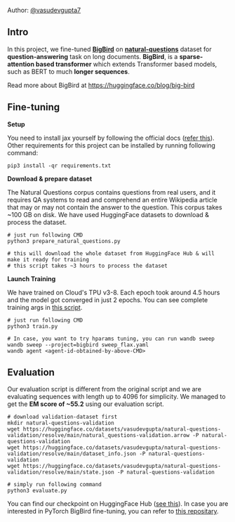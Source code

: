
Author: [@vasudevgupta7](https://github.com/thevasudevgupta/)

## Intro

In this project, we fine-tuned [**BigBird**](https://arxiv.org/abs/2007.14062) on [**natural-questions**](https://huggingface.co/datasets/natural_questions) dataset for **question-answering** task on long documents. **BigBird**, is a **sparse-attention based transformer** which extends Transformer based models, such as BERT to much **longer sequences**.

Read more about BigBird at https://huggingface.co/blog/big-bird

## Fine-tuning

**Setup**

You need to install jax yourself by following the official docs ([refer this](https://github.com/google/jax#installation)). Other requirements for this project can be installed by running following command:

```shell
pip3 install -qr requirements.txt
```

**Download & prepare dataset**

The Natural Questions corpus contains questions from real users, and it requires QA systems to read and comprehend an entire Wikipedia article that may or may not contain the answer to the question. This corpus takes ~100 GB on disk. We have used HuggingFace datasets to download & process the dataset.

```shell
# just run following CMD
python3 prepare_natural_questions.py

# this will download the whole dataset from HuggingFace Hub & will make it ready for training
# this script takes ~3 hours to process the dataset
```

**Launch Training**

We have trained on Cloud's TPU v3-8. Each epoch took around 4.5 hours and the model got converged in just 2 epochs. You can see complete training args in [this script](bigbird_flax.py).

```shell
# just run following CMD
python3 train.py

# In case, you want to try hparams tuning, you can run wandb sweep
wandb sweep --project=bigbird sweep_flax.yaml
wandb agent <agent-id-obtained-by-above-CMD>
```

## Evaluation

Our evaluation script is different from the original script and we are evaluating sequences with length up to 4096 for simplicity. We managed to get the **EM score of ~55.2** using our evaluation script.

```shell
# download validation-dataset first
mkdir natural-questions-validation
wget https://huggingface.co/datasets/vasudevgupta/natural-questions-validation/resolve/main/natural_questions-validation.arrow -P natural-questions-validation
wget https://huggingface.co/datasets/vasudevgupta/natural-questions-validation/resolve/main/dataset_info.json -P natural-questions-validation
wget https://huggingface.co/datasets/vasudevgupta/natural-questions-validation/resolve/main/state.json -P natural-questions-validation

# simply run following command
python3 evaluate.py
```

You can find our checkpoint on HuggingFace Hub ([see this](https://huggingface.co/vasudevgupta/flax-bigbird-natural-questions)). In case you are interested in PyTorch BigBird fine-tuning, you can refer to [this repositary](https://github.com/thevasudevgupta/bigbird).
